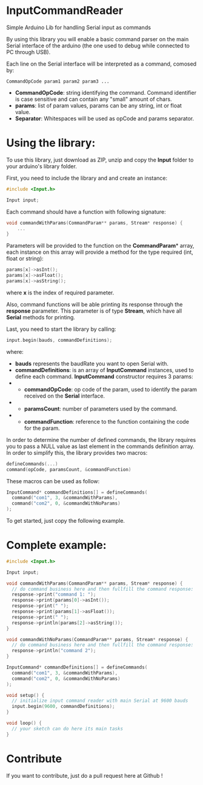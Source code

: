 # InputCommandReader

Simple Arduino Lib for handling Serial input as commands

By using this library you will enable a basic command parser on the main Serial interface of the arduino (the one used to debug while connected to PC through USB).

Each line on the Serial interface will be interpreted as a command, comosed by:

```
CommandOpCode param1 param2 param3 ...
```

- **CommandOpCode**: string identifying the command. Command identifier is case sensitive and can contain any "small" amount of chars.
- **params**: list of param values, params can be any string, int or float value.
- **Separator**: Whitespaces will be used as opCode and params separator.

# Using the library:

To use this library, just download as ZIP, unzip and copy the **Input** folder to your arduino's library folder.

First, you need to include the library and and create an instance:

``` c++
#include <Input.h>

Input input;
```

Each command should have a function with following signature:

``` c++
void commandWithParams(CommandParam** params, Stream* response) {
	...
}
```

Parameters will be provided to the function on the **CommandParam*** array, each instance on this array will provide a method for the type required (int, float or string):

``` c++
params[x]->asInt();
params[x]->asFloat();
params[x]->asString();
```

where **x** is the index of required parameter.

Also, command functions will be able printing its response through the **response** parameter. This parameter is of type **Stream**, which have all **Serial** methods for printing.

Last, you need to start the library by calling:

``` c++
input.begin(bauds, commandDefinitions);
```

where:
- **bauds** represents the baudRate you want to open Serial with.
- **commandDefinitions**: is an array of **InputCommand** instances, used to define each command. **InputCommand** constructor requires 3 params:
- - **commandOpCode**: op code of the param, used to identify the param received on the **Serial** interface.
- - **paramsCount**: number of parameters used by the command.
- - **commandFunction**: reference to the function containing the code for the param.

In order to determine the number of defined commands, the library requires you to pass a NULL value as last element in the commands definition array. In order to simplify this, the library provides two macros:

``` c++
defineCommands(...)
command(opCode, paramsCount, &commandFunction)
```

These macros can be used as follow:

``` c++
InputCommand* commandDefinitions[] = defineCommands(
  command("com1", 3, &commandWithParams),
  command("com2", 0, &commandWithNoParams)
);
```

To get started, just copy the following example.

# Complete example:

``` c++
#include <Input.h>

Input input;

void commandWithParams(CommandParam** params, Stream* response) {
  // do command business here and then fullfill the command response:
  response->print("command 1: ");
  response->print(params[0]->asInt());
  response->print(" ");
  response->print(params[1]->asFloat());
  response->print(" ");
  response->println(params[2]->asString());
}

void commandWithNoParams(CommandParam** params, Stream* response) {
  // do command business here and then fullfill the command response:
  response->println("command 2");
}

InputCommand* commandDefinitions[] = defineCommands(
  command("com1", 3, &commandWithParams),
  command("com2", 0, &commandWithNoParams)
);

void setup() {
  // initialize input command reader with main Serial at 9600 bauds
  input.begin(9600, commandDefinitions);
}

void loop() {
  // your sketch can do here its main tasks
}
```

# Contribute

If you want to contribute, just do a pull request here at Github !
